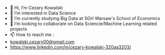 - 👋 Hi, I’m Cezary Kowalski
- 👀 I’m interested in Data Science
- 🌱 I’m currently studying Big Data at SGH Warsaw's School of Economics
- 💞️ I’m looking to collaborate on Data Sciencie/Machine Learning related projects
- 📫 How to reach me :
- kowalski.cezary00@gmail.com
- https://www.linkedin.com/in/cezary-kowalski-320aa3203/
